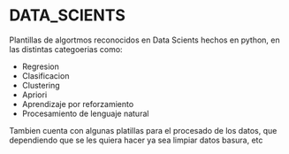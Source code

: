 # DATA_SCIENTS
Plantillas de algortmos reconocidos en Data Scients hechos en python, en las distintas categoerias como:
* Regresion
* Clasificacion
* Clustering
* Apriori
* Aprendizaje por reforzamiento
* Procesamiento de lenguaje natural

Tambien cuenta con algunas platillas para el procesado de los datos, que dependiendo que se les quiera hacer ya sea limpiar datos basura, etc
